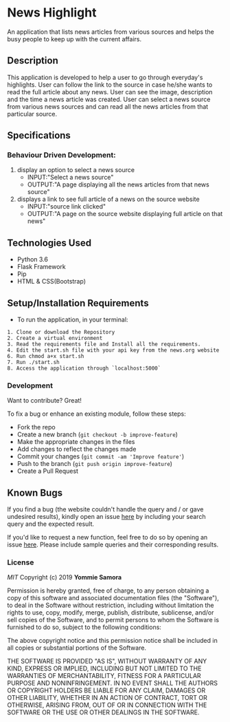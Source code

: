 # News Highlight

An application that lists news articles from various sources and helps the busy people to keep up with the current affairs.

## Description
This application is developed to help a user to go through everyday's highlights. User can follow the link to the source in case he/she wants to read the full article about any news. User can see the image, description and the time a news article was created. User can select a news source from various news sources and can read all the news articles from that particular source.

## Specifications

### Behaviour Driven Development:

1. display an option to select a news source
   - INPUT:"Select a news source"
   - OUTPUT:"A page displaying all the news articles from that news source" 
2. displays a link to see full article of a news on the source website
   - INPUT:"source link clicked"
   - OUTPUT:"A page on the source website displaying full article on that news"


## Technologies Used

- Python 3.6
- Flask Framework
- Pip
- HTML & CSS(Bootstrap)

## Setup/Installation Requirements
   * To run the application, in your terminal:

    1. Clone or download the Repository
    2. Create a virtual environment
    3. Read the requirements file and Install all the requirements.
    4. Edit the start.sh file with your api key from the news.org website
    6. Run chmod a+x start.sh
    7. Run ./start.sh
    8. Access the application through `localhost:5000`

	
### Development

Want to contribute? Great!

To fix a bug or enhance an existing module, follow these steps:

- Fork the repo
- Create a new branch (`git checkout -b improve-feature`)
- Make the appropriate changes in the files
- Add changes to reflect the changes made
- Commit your changes (`git commit -am 'Improve feature'`)
- Push to the branch (`git push origin improve-feature`)
- Create a Pull Request 

## Known Bugs
If you find a bug (the website couldn't handle the query and / or gave undesired results), kindly open an issue [here](https://github.com/yomZsamora/News-Highlight/issues/new) by including your search query and the expected result.

If you'd like to request a new function, feel free to do so by opening an issue [here](https://github.com/yomZsamora/News-Highlight/issues/new). Please include sample queries and their corresponding results.


### License

*MIT*
Copyright (c) 2019 **Yommie Samora**

Permission is hereby granted, free of charge, to any person obtaining a copy of this software and associated documentation files (the "Software"), to deal in the Software without restriction, including without limitation the rights to use, copy, modify, merge, publish, distribute, sublicense, and/or sell copies of the Software, and to permit persons to whom the Software is furnished to do so, subject to the following conditions:

The above copyright notice and this permission notice shall be included in all copies or substantial portions of the Software.

THE SOFTWARE IS PROVIDED "AS IS", WITHOUT WARRANTY OF ANY KIND, EXPRESS OR IMPLIED, INCLUDING BUT NOT LIMITED TO THE WARRANTIES OF MERCHANTABILITY, FITNESS FOR A PARTICULAR PURPOSE AND NONINFRINGEMENT. IN NO EVENT SHALL THE AUTHORS OR COPYRIGHT HOLDERS BE LIABLE FOR ANY CLAIM, DAMAGES OR OTHER LIABILITY, WHETHER IN AN ACTION OF CONTRACT, TORT OR OTHERWISE, ARISING FROM, OUT OF OR IN CONNECTION WITH THE SOFTWARE OR THE USE OR OTHER DEALINGS IN THE SOFTWARE.
